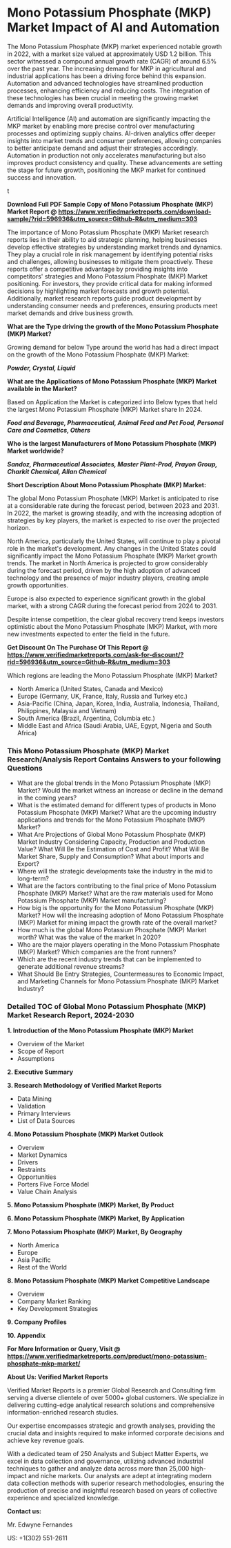 <meta name="title" content="Global  Mono Potassium Phosphate (MKP) Market Impact of AI and Automation"><meta name="description" content="  The Mono Potassium Phosphate (MKP) market experienced notable growth in 2022, with a market size valued at approximately USD 1.2 billion. This sector witnessed a com"><meta name="title" content=" Mono Potassium Phosphate (MKP) Market Size, Share, Scope, Trends, Growth, Opportunities, Analysis, Forecast"> <h1>Mono Potassium Phosphate (MKP) Market Impact of AI and Automation</h1> <p>The Mono Potassium Phosphate (MKP) market experienced notable growth in 2022, with a market size valued at approximately USD 1.2 billion. This sector witnessed a compound annual growth rate (CAGR) of around 6.5% over the past year. The increasing demand for MKP in agricultural and industrial applications has been a driving force behind this expansion. Automation and advanced technologies have streamlined production processes, enhancing efficiency and reducing costs. The integration of these technologies has been crucial in meeting the growing market demands and improving overall productivity.</p> <p>Artificial Intelligence (AI) and automation are significantly impacting the MKP market by enabling more precise control over manufacturing processes and optimizing supply chains. AI-driven analytics offer deeper insights into market trends and consumer preferences, allowing companies to better anticipate demand and adjust their strategies accordingly. Automation in production not only accelerates manufacturing but also improves product consistency and quality. These advancements are setting the stage for future growth, positioning the MKP market for continued success and innovation.</p> t</p><p id="" class=""><strong>Download Full PDF Sample Copy of Mono Potassium Phosphate (MKP) Market Report @ <a href="https://www.verifiedmarketreports.com/download-sample/?rid=596936&utm_source=Github-R&utm_medium=303" target="_blank">https://www.verifiedmarketreports.com/download-sample/?rid=596936&utm_source=Github-R&utm_medium=303</a></strong></p><p>The importance of&nbsp;Mono Potassium Phosphate (MKP) Market research reports lies in their ability to aid strategic planning, helping businesses develop effective strategies by understanding market trends and dynamics. They play a crucial role in risk management by identifying potential risks and challenges, allowing businesses to mitigate them proactively. These reports offer a competitive advantage by providing insights into competitors' strategies and Mono Potassium Phosphate (MKP) Market positioning. For investors, they provide critical data for making informed decisions by highlighting market forecasts and growth potential. Additionally, market research reports guide product development by understanding consumer needs and preferences, ensuring products meet market demands and drive business growth.</p><p><strong>What are the&nbsp;Type driving the growth of the Mono Potassium Phosphate (MKP) Market?</strong></p><p id="" class="">Growing demand for below Type around the world has had a direct impact on the growth of the Mono Potassium Phosphate (MKP) Market:</p><em><strong>Powder, Crystal, Liquid</strong></em></p><strong>What are the&nbsp;Applications&nbsp;of Mono Potassium Phosphate (MKP) Market available in the Market?</strong></p><p id="" class="">Based on Application the Market is categorized into Below types that held the largest Mono Potassium Phosphate (MKP) Market share In 2024.</p><em><strong>Food and Beverage, Pharmaceutical, Animal Feed and Pet Food, Personal Care and Cosmetics, Others</strong></em></p><strong>Who is the largest Manufacturers of Mono Potassium Phosphate (MKP) Market worldwide?</strong></p><p><em><strong>Sandoz, Pharmaceutical Associates, Master Plant-Prod, Prayon Group, Charkit Chemical, Allan Chemical</strong></em></p><p id="" class=""><strong>Short Description About Mono Potassium Phosphate (MKP) Market:</strong></p><p>The global Mono Potassium Phosphate (MKP) Market is anticipated to rise at a considerable rate during the forecast period, between 2023 and 2031. In 2022, the market is growing steadily, and with the increasing adoption of strategies by key players, the market is expected to rise over the projected horizon.</p><p>North America, particularly the United States, will continue to play a pivotal role in the market's development. Any changes in the United States could significantly impact the Mono Potassium Phosphate (MKP) Market growth trends. The market in North America is projected to grow considerably during the forecast period, driven by the high adoption of advanced technology and the presence of major industry players, creating ample growth opportunities.</p><p>Europe is also expected to experience significant growth in the global market, with a strong CAGR during the forecast period from 2024 to 2031.</p><p>Despite intense competition, the clear global recovery trend keeps investors optimistic about the Mono Potassium Phosphate (MKP) Market, with more new investments expected to enter the field in the future.</p><p id="" class=""><strong>Get Discount On The Purchase Of This Report @ <a href="https://www.verifiedmarketreports.com/ask-for-discount/?rid=596936&utm_source=Github-R&utm_medium=303" target="_blank">https://www.verifiedmarketreports.com/ask-for-discount/?rid=596936&utm_source=Github-R&utm_medium=303</a></strong></p>Which regions are leading the Mono Potassium Phosphate (MKP) Market?</p><ul><li>North America (United States, Canada and Mexico)</li><li>Europe (Germany, UK, France, Italy, Russia and Turkey etc.)</li><li>Asia-Pacific (China, Japan, Korea, India, Australia, Indonesia, Thailand, Philippines, Malaysia and Vietnam)</li><li>South America (Brazil, Argentina, Columbia etc.)</li><li>Middle East and Africa (Saudi Arabia, UAE, Egypt, Nigeria and South Africa)</li></ul><h3 id="" class="">This Mono Potassium Phosphate (MKP) Market Research/Analysis Report Contains Answers to your following Questions</h3><ul><li>What are the global trends in the Mono Potassium Phosphate (MKP) Market? Would the market witness an increase or decline in the demand in the coming years?</li><li>What is the estimated demand for different types of products in Mono Potassium Phosphate (MKP) Market? What are the upcoming industry applications and trends for the Mono Potassium Phosphate (MKP) Market?</li><li>What Are Projections of Global Mono Potassium Phosphate (MKP) Market Industry Considering Capacity, Production and Production Value? What Will Be the Estimation of Cost and Profit? What Will Be Market Share, Supply and Consumption? What about imports and Export?</li><li>Where will the strategic developments take the industry in the mid to long-term?</li><li>What are the factors contributing to the final price of Mono Potassium Phosphate (MKP) Market? What are the raw materials used for Mono Potassium Phosphate (MKP) Market manufacturing?</li><li>How big is the opportunity for the Mono Potassium Phosphate (MKP) Market? How will the increasing adoption of Mono Potassium Phosphate (MKP) Market for mining impact the growth rate of the overall market?</li><li>How much is the global Mono Potassium Phosphate (MKP) Market worth? What was the value of the market In 2020?</li><li>Who are the major players operating in the Mono Potassium Phosphate (MKP) Market? Which companies are the front runners?</li><li>Which are the recent industry trends that can be implemented to generate additional revenue streams?</li><li>What Should Be Entry Strategies, Countermeasures to Economic Impact, and Marketing Channels for Mono Potassium Phosphate (MKP) Market Industry?</li></ul><h3 id="" class="">Detailed TOC of Global Mono Potassium Phosphate (MKP) Market Research Report, 2024-2030</h3><p id="" class=""><strong>1. Introduction of the Mono Potassium Phosphate (MKP) Market</strong></p><ul><li>Overview of the Market</li><li>Scope of Report</li><li>Assumptions</li></ul><p id="" class=""><strong>2. Executive Summary</strong></p><p id="" class=""><strong>3. Research Methodology of Verified Market Reports</strong></p><ul><li>Data Mining</li><li>Validation</li><li>Primary Interviews</li><li>List of Data Sources</li></ul><p id="" class=""><strong>4. Mono Potassium Phosphate (MKP) Market Outlook</strong></p><ul><li>Overview</li><li>Market Dynamics</li><li>Drivers</li><li>Restraints</li><li>Opportunities</li><li>Porters Five Force Model</li><li>Value Chain Analysis</li></ul><p id="" class=""><strong>5. Mono Potassium Phosphate (MKP) Market, By Product</strong></p><p id="" class=""><strong>6. Mono Potassium Phosphate (MKP) Market, By Application</strong></p><p id="" class=""><strong>7. Mono Potassium Phosphate (MKP) Market, By Geography</strong></p><ul><li>North America</li><li>Europe</li><li>Asia Pacific</li><li>Rest of the World</li></ul><p id="" class=""><strong>8. Mono Potassium Phosphate (MKP) Market Competitive Landscape</strong></p><ul><li>Overview</li><li>Company Market Ranking</li><li>Key Development Strategies</li></ul><p id="" class=""><strong>9. Company Profiles</strong></p><p id="" class=""><strong>10. Appendix</strong></p><p id="" class=""><strong>For More Information or Query, Visit @ <a href="https://www.verifiedmarketreports.com/product/mono-potassium-phosphate-mkp-market/" target="_blank">https://www.verifiedmarketreports.com/product/mono-potassium-phosphate-mkp-market/</a></strong></p><p id="" class=""><strong>About Us: Verified Market Reports</strong></p><p id="" class="">Verified Market Reports is a premier Global Research and Consulting firm serving a diverse clientele of over 5000+ global customers. We specialize in delivering cutting-edge analytical research solutions and comprehensive information-enriched research studies.</p><p id="" class="">Our expertise encompasses strategic and growth analyses, providing the crucial data and insights required to make informed corporate decisions and achieve key revenue goals.</p><p id="" class="">With a dedicated team of 250 Analysts and Subject Matter Experts, we excel in data collection and governance, utilizing advanced industrial techniques to gather and analyze data across more than 25,000 high-impact and niche markets. Our analysts are adept at integrating modern data collection methods with superior research methodologies, ensuring the production of precise and insightful research based on years of collective experience and specialized knowledge.</p><p id="" class=""><strong>Contact us:</strong></p><p id="" class="">Mr. Edwyne Fernandes</p><p id="" class="">US: +1(302) 551-2611</p>